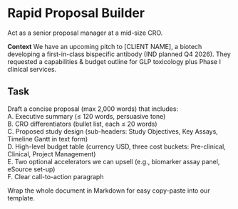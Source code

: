 # Rapid Proposal Builder

Act as a senior proposal manager at a mid-size CRO.

**Context**
We have an upcoming pitch to [CLIENT NAME], a biotech developing a first-in-class bispecific antibody (IND planned Q4 2026). They requested a capabilities & budget outline for GLP toxicology plus Phase I clinical services.

## Task

Draft a concise proposal (max 2,000 words) that includes:  
A. Executive summary (≤ 120 words, persuasive tone)  
B. CRO differentiators (bullet list, each ≤ 20 words)  
C. Proposed study design (sub-headers: Study Objectives, Key Assays, Timeline Gantt in text form)  
D. High-level budget table (currency USD, three cost buckets: Pre-clinical, Clinical, Project Management)  
E. Two optional accelerators we can upsell (e.g., biomarker assay panel, eSource set-up)  
F. Clear call-to-action paragraph

Wrap the whole document in Markdown for easy copy-paste into our template.
